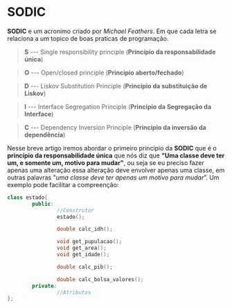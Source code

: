 # SODIC
**SODIC** e um acronimo criado por *Michael Feathers*. Em que cada letra se relaciona a um topico de boas praticas de programação.
>**S** --- Single responsibility principle (**Princípio da responsabilidade única**)

>**O** --- Open/closed principle (**Principio aberto/fechado**)

>**D** --- Liskov Substitution Principle (**Princípio da substituição de Liskov**)

>**I** --- Interface Segregation Principle (**Princípio da Segregação da Interface**)

>**C** --- Dependency Inversion Principle (**Princípio da inversão da dependência**)

Nesse breve artigo iremos abordar o primeiro principio da **SODIC** que é o **princípio da responsabilidade única** que nós diz que **"Uma classe deve ter um, e somente um, motivo para mudar"**, ou seja se eu preciso fazer apenas uma alteração essa alteração deve envolver apenas uma classe, em outras palavras "*uma classe deve ter apenas um motivo para mudar*”. Um exemplo pode facilitar a compreenção:

```c++
class estado{
		public:
				//Construtor
				estado();

				double calc_idh();

				void get_pupulacao();
				void get_area();
				void get_idade();

				double calc_pib();

				double calc_bolsa_valores();
		private:
				//Atributos
};
```
